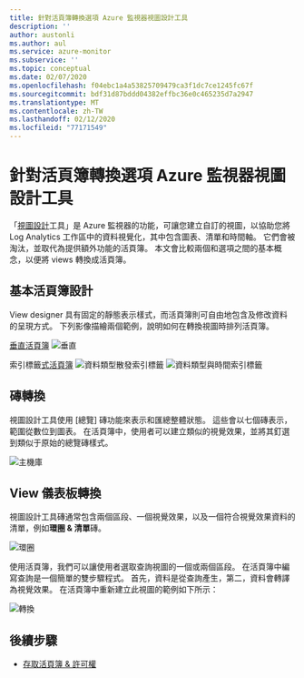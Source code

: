 ```yaml
---
title: 針對活頁簿轉換選項 Azure 監視器視圖設計工具
description: ''
author: austonli
ms.author: aul
ms.service: azure-monitor
ms.subservice: ''
ms.topic: conceptual
ms.date: 02/07/2020
ms.openlocfilehash: f04ebc1a4a53825709479ca3f1dc7ce1245fc67f
ms.sourcegitcommit: bdf31d87bddd04382effbc36e0c465235d7a2947
ms.translationtype: MT
ms.contentlocale: zh-TW
ms.lasthandoff: 02/12/2020
ms.locfileid: "77171549"
---
```

# <a name="azure-monitor-view-designer-to-workbooks-conversion-options"></a>針對活頁簿轉換選項 Azure 監視器視圖設計工具
「[視圖設計](view-designer.md)工具」是 Azure 監視器的功能，可讓您建立自訂的視圖，以協助您將 Log Analytics 工作區中的資料視覺化，其中包含圖表、清單和時間軸。 它們會被淘汰，並取代為提供額外功能的活頁簿。 本文會比較兩個和選項之間的基本概念，以便將 views 轉換成活頁簿。

## <a name="basic-workbook-designs"></a>基本活頁簿設計

View designer 具有固定的靜態表示樣式，而活頁簿則可自由地包含及修改資料的呈現方式。 下列影像描繪兩個範例，說明如何在轉換視圖時排列活頁簿。

[垂直活頁簿](view-designer-conversion-examples.md#vertical)
![垂直](media/view-designer-conversion-options/view-designer-vertical.png)

索引標籤[式活頁簿](view-designer-conversion-examples.md#tabbed)
![資料類型散發索引標籤](media/view-designer-conversion-options/distribution-tab.png)
![資料類型與時間索引標籤](media/view-designer-conversion-options/over-time-tab.png)

## <a name="tile-conversion"></a>磚轉換
視圖設計工具使用 [總覽] 磚功能來表示和匯總整體狀態。 這些會以七個磚表示，範圍從數位到圖表。 在活頁簿中，使用者可以建立類似的視覺效果，並將其釘選到類似于原始的總覽磚樣式。 

![主機庫](media/view-designer-conversion-options/overview.png)


## <a name="view-dashboard-conversion"></a>View 儀表板轉換
視圖設計工具磚通常包含兩個區段、一個視覺效果，以及一個符合視覺效果資料的清單，例如**環圈 & 清單**磚。

![環圈](media/view-designer-conversion-options/donut-example.png)

使用活頁簿，我們可以讓使用者選取查詢視圖的一個或兩個區段。 在活頁簿中編寫查詢是一個簡單的雙步驟程式。 首先，資料是從查詢產生，第二，資料會轉譯為視覺效果。  在活頁簿中重新建立此視圖的範例如下所示：

![轉換](media/view-designer-conversion-options/convert-donut.png)


## <a name="next-steps"></a>後續步驟
- [存取活頁簿 & 許可權](view-designer-conversion-access.md)